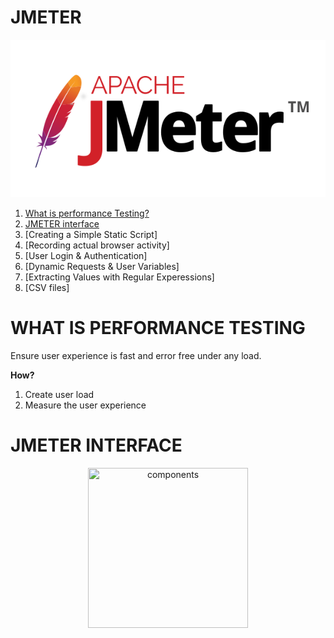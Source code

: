 # JMETER 

![jmeter icon](images/jmeter.jpg) 


1. [What is performance Testing?](WHAT-IS-PERFORMANCE-TESTING)
2. [JMETER interface](JMETER-INTERFACE)
3. [Creating a Simple Static Script]
4. [Recording actual browser activity]
5. [User Login & Authentication]
6. [Dynamic Requests & User Variables] 
7. [Extracting Values with Regular Experessions] 
8. [CSV files] 


# WHAT IS PERFORMANCE TESTING

Ensure user experience is fast and error free under any load.

**How?**

1. Create user load 
2. Measure the user experience 


# JMETER INTERFACE


<p align="center">
<img src="comps.jpg" title="components" width="256" height="256">
</p>